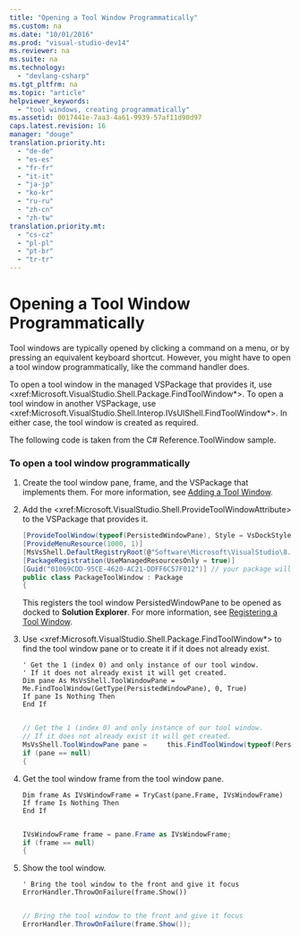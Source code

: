 ```yaml
---
title: "Opening a Tool Window Programmatically"
ms.custom: na
ms.date: "10/01/2016"
ms.prod: "visual-studio-dev14"
ms.reviewer: na
ms.suite: na
ms.technology: 
  - "devlang-csharp"
ms.tgt_pltfrm: na
ms.topic: "article"
helpviewer_keywords: 
  - "tool windows, creating programmatically"
ms.assetid: 0017441e-7aa3-4a61-9939-57af11d90d97
caps.latest.revision: 16
manager: "douge"
translation.priority.ht: 
  - "de-de"
  - "es-es"
  - "fr-fr"
  - "it-it"
  - "ja-jp"
  - "ko-kr"
  - "ru-ru"
  - "zh-cn"
  - "zh-tw"
translation.priority.mt: 
  - "cs-cz"
  - "pl-pl"
  - "pt-br"
  - "tr-tr"
---
```

# Opening a Tool Window Programmatically
Tool windows are typically opened by clicking a command on a menu, or by pressing an equivalent keyboard shortcut. However, you might have to open a tool window programmatically, like the command handler does.  
  
 To open a tool window in the managed VSPackage that provides it, use \<xref:Microsoft.VisualStudio.Shell.Package.FindToolWindow*>. To open a tool window in another VSPackage, use \<xref:Microsoft.VisualStudio.Shell.Interop.IVsUIShell.FindToolWindow*>. In either case, the tool window is created as required.  
  
 The following code is taken from the C# Reference.ToolWindow sample.  
  
### To open a tool window programmatically  
  
1.  Create the tool window pane, frame, and the VSPackage that implements them. For more information, see [Adding a Tool Window](../extensibility/adding-a-tool-window.md).  
  
2.  Add the \<xref:Microsoft.VisualStudio.Shell.ProvideToolWindowAttribute> to the VSPackage that provides it.  
  
    ```c#  
    [ProvideToolWindow(typeof(PersistedWindowPane), Style = VsDockStyle.Tabbed, Window = "3ae79031-e1bc-11d0-8f78-00a0c9110057")]  
    [ProvideMenuResource(1000, 1)]  
    [MsVsShell.DefaultRegistryRoot(@"Software\Microsoft\VisualStudio\8.0Exp")]  
    [PackageRegistration(UseManagedResourcesOnly = true)]  
    [Guid("01069CDD-95CE-4620-AC21-DDFF6C57F012")] // your package will have a different GUID  
    public class PackageToolWindow : Package  
    {  
    ```  
  
     This registers the tool window PersistedWindowPane to be opened as docked to **Solution Explorer**. For more information, see [Registering a Tool Window](../extensibility/registering-a-tool-window.md).  
  
3.  Use \<xref:Microsoft.VisualStudio.Shell.Package.FindToolWindow*> to find the tool window pane or to create it if it does not already exist.  
  
    ```vb#  
    ' Get the 1 (index 0) and only instance of our tool window.   
    ' If it does not already exist it will get created.   
    Dim pane As MsVsShell.ToolWindowPane = Me.FindToolWindow(GetType(PersistedWindowPane), 0, True)   
    If pane Is Nothing Then   
    End If  
  
    ```  
  
    ```c#  
    // Get the 1 (index 0) and only instance of our tool window.  
    // If it does not already exist it will get created.  
    MsVsShell.ToolWindowPane pane =     this.FindToolWindow(typeof(PersistedWindowPane), 0, true);  
    if (pane == null)  
    {  
    ```  
  
4.  Get the tool window frame from the tool window pane.  
  
    ```vb#  
    Dim frame As IVsWindowFrame = TryCast(pane.Frame, IVsWindowFrame)   
    If frame Is Nothing Then   
    End If  
  
    ```  
  
    ```c#  
    IVsWindowFrame frame = pane.Frame as IVsWindowFrame;  
    if (frame == null)  
    {  
    ```  
  
5.  Show the tool window.  
  
    ```vb#  
    ' Bring the tool window to the front and give it focus   
    ErrorHandler.ThrowOnFailure(frame.Show())  
  
    ```  
  
    ```c#  
    // Bring the tool window to the front and give it focus  
    ErrorHandler.ThrowOnFailure(frame.Show());  
    ```